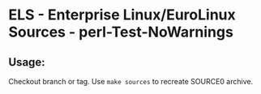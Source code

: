 # ELS - Enterprise Linux/EuroLinux Sources - perl-Test-NoWarnings
 
## Usage:
  Checkout branch or tag. Use `make sources` to recreate  SOURCE0 archive.

